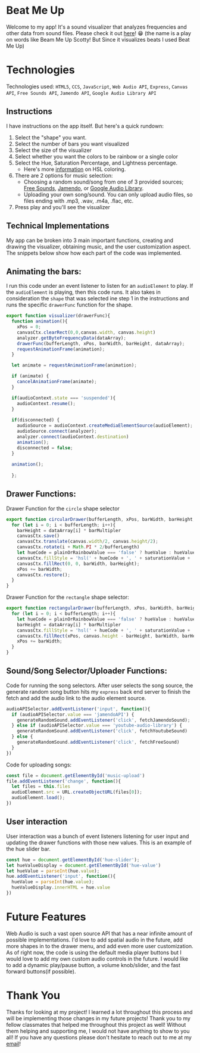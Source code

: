 # Beat Me Up

Welcome to my app! It's a sound visualizer that analyzes frequencies and other data from sound files. Please check it out [here](https://joshua-lee-sf.github.io/BeatMeUp/)! 😁 (the name is a play on words like Beam Me Up Scotty! But Since it visualizes beats I used Beat Me Up)

# Technologies

Technologies used: `HTML5`, `CCS`, `JavaScript`, `Web Audio API`, `Express`, `Canvas API`, `Free Sounds API`, `Jamendo API`, `Google Audio Library API`

## Instructions

I have instructions on the app itself. But here's a quick rundown:
1. Select the "shape" you want.
2. Select the number of bars you want visualized
3. Select the size of the visualizer
4. Select whether you want the colors to be rainbow or a single color
5. Select the Hue, Saturation Percentage, and Lightness percentage.
   * Here's more [information](https://www.w3schools.com/html/html_colors_hsl.asp) on HSL coloring.
6. There are 2 options for music selection:
   * Choosing a random sound/song from one of 3 provided sources; [Free Sounds](https://freesound.org/), [Jamendo](https://www.jamendo.com/), or [Google Audio Library](https://studio.youtube.com/channel/UCgSo_OPxCbE7OegSt8aukYA/music).
   * Uploading your own song/sound. You can only upload audio files, so files ending with .mp3, .wav, .m4a, .flac, etc.
7. Press play and you'll see the visualizer

## Technical Implementations

My app can be broken into 3 main important functions, creating and drawing the visualizer, obtaining music, and the user customization aspect. The snippets below show how each part of the code was implemented.

## Animating the bars: 
I run this code under an event listener to listen for an `audioElement` to play. If the  `audioElement` is playing, then this code runs. It also takes in consideration the `shape` that was selected ine step 1 in the instructions and runs the specific `drawerFunc` function for the shape.
``` js
export function visualizer(drawerFunc){
  function animation(){
    xPos = 0;
    canvasCtx.clearRect(0,0,canvas.width, canvas.height)
    analyzer.getByteFrequencyData(dataArray);
    drawerFunc(bufferLength, xPos, barWidth, barHeight, dataArray);
    requestAnimationFrame(animation);
  }

  let animate = requestAnimationFrame(animation);

  if (animate) {
    cancelAnimationFrame(animate);
  }

  if(audioContext.state === 'suspended'){
    audioContext.resume();
  }
  
  if(disconnected) {
    audioSource = audioContext.createMediaElementSource(audioElement);
    audioSource.connect(analyzer);
    analyzer.connect(audioContext.destination)
    animation();
    disconnected = false;
  }
  
  animation();
  
  };
```

## Drawer Functions: 
Drawer Function for the `circle` shape selector
```js
export function circularDrawer(bufferLength, xPos, barWidth, barHeight, dataArray){
  for (let i = 0; i < bufferLength; i++){
    barHeight = dataArray[i] * barMultipler
    canvasCtx.save()
    canvasCtx.translate(canvas.width/2, canvas.height/2);
    canvasCtx.rotate(i + Math.PI * 2/bufferLength)
    let hueCode = plainOrRainbowValue === 'false' ? hueValue : hueValue * i * 5;
    canvasCtx.fillStyle = 'hsl(' + hueCode + ', ' + saturationValue + '%, ' + lightnessValue + '%)';
    canvasCtx.fillRect(0, 0, barWidth, barHeight);
    xPos += barWidth;
    canvasCtx.restore();
  }
}
```

Drawer Function for the `rectangle` shape selector:
```js
export function rectangularDrawer(bufferLength, xPos, barWidth, barHeight, dataArray){
  for (let i = 0; i < bufferLength; i++){
    let hueCode = plainOrRainbowValue === 'false' ? hueValue : hueValue * i;
    barHeight = dataArray[i] * barMultipler
    canvasCtx.fillStyle = 'hsl(' + hueCode + ', ' + saturationValue + '%, ' + lightnessValue + '%)';
    canvasCtx.fillRect(xPos, canvas.height - barHeight, barWidth, barHeight);
    xPos += barWidth;
  }
}
```

## Sound/Song Selector/Uploader Functions:
Code for running the song selectors. After user selects the song source, the generate random song button hits my `express` back end server to finish the fetch and add the audio link to the audio element source.
```js
audioAPISelector.addEventListener('input', function(){
  if (audioAPISelector.value === 'jamendoAPI') { 
    generateRandomSound.addEventListener('click', fetchJamendoSound);
  } else if (audioAPISelector.value === 'youtube-audio-library') {
    generateRandomSound.addEventListener('click', fetchYoutubeSound)
  } else {
    generateRandomSound.addEventListener('click', fetchFreeSound)
  }
})
```

Code for uploading songs:
```js
const file = document.getElementById('music-upload')
file.addEventListener('change', function(){
  let files = this.files
  audioElement.src = URL.createObjectURL(files[0]);
  audioElement.load();
})
```

## User interaction

User interaction was a bunch of event listeners listening for user input and updating the drawer functions with those new values. This is an example of the hue slider bar.
```js
const hue = document.getElementById('hue-slider');
let hueValueDisplay = document.getElementById('hue-value')
let hueValue = parseInt(hue.value);
hue.addEventListener('input', function(){
  hueValue = parseInt(hue.value);
  hueValueDisplay.innerHTML = hue.value
})
```

# Future Features

Web Audio is such a vast open source API that has a near infinite amount of possible implementations. I'd love to add spatial audio in the future, add more shapes in to the drawer menu, and add even more user customization. As of right now, the code is using the default media player buttons but I would love to add my own custom audio controls in the future. I would like to add a dynamic play/pause button, a volume knob/slider, and the fast forward buttons(if possible).

# Thank You

Thanks for looking at my project! I learned a lot throughout this process and will be implementing those changes in my future projects! Thank you to my fellow classmates that helped me throughout this project as well! Without them helping and supporting me, I would not have anything to show to you all! If you have any questions please don't hesitate to reach out to me at my [email](mailto:joshua.lee0195@gmail.com)!